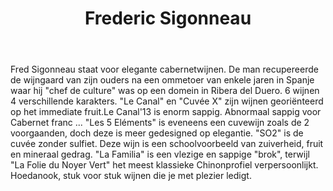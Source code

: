 ﻿---
title: Frederic Sigonneau
regio: Chinon
photo: sigonneau.jpg
layout: wijnhuis 

wijnen:
    - naam:  Le Canal des Grands Pièces'13
      ref:   
      app:   A.O.C. Chinon
      type:  Rouge
      cep:   Cabernet franc
      prijs: 10.42€
         
    - naam:  Les 5 Eléments'12
      ref:   
      app:   A.O.C. Chinon
      type:  Rouge
      cep:   Cabernet franc
      prijs: 11.94€
      
    - naam:  SO2'12
      ref:   
      app:   A.O.C. Chinon
      type:  Rouge
      cep:   Cabernet franc
      prijs: 13.38€
      
    - naam:  La Familia'12
      ref:   
      app:   A.O.C. Chinon
      type:  Rouge
      cep:   Cabernet franc
      prijs: 11.94€
      
    - naam:  Les Folies du Noyer Vert'11
      ref:   Loi 1143
      app:   A.O.C. Chinon
      type:  Rouge
      cep:   Cabernet franc
      prijs: 15.53€
    
    - naam:  Les Folies du Noyer Vert'12
      ref:   Loi 1143
      app:   A.O.C. Chinon
      type:  Rouge
      cep:   Cabernet franc
      prijs: 15.80€
    

    
---
Fred Sigonneau staat voor elegante cabernetwijnen. 
De man recupereerde de wijngaard van zijn ouders na een ommetoer van enkele jaren in Spanje waar hij "chef de culture" was op een domein in Ribera del Duero. 
6 wijnen 4 verschillende karakters. "Le Canal" en "Cuvée X" zijn wijnen georiënteerd op het immediate fruit.Le Canal'13 is enorm sappig. Abnormaal sappig voor Cabernet franc ...
"Les 5 Eléments" is eveneens een cuvewijn zoals de 2 voorgaanden, doch deze is meer gedesigned op elegantie.
"SO2" is de cuvée zonder sulfiet. Deze wijn is een schoolvoorbeeld van zuiverheid, fruit en mineraal gedrag. "La Familia" is een vlezige en sappige "brok", terwijl "La Folie du Noyer Vert" het meest klassieke Chinonprofiel verpersoonlijkt. Hoedanook, stuk voor stuk wijnen die je met plezier ledigt.

